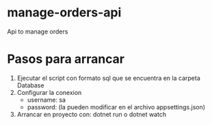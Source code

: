 # manage-orders-api
Api to manage orders

# Pasos para arrancar
1. Ejecutar el script con formato sql que se encuentra en la carpeta Database
2. Configurar la conexion
    * username: sa
    * password: (la pueden modificar en el archivo appsettings.json)
3. Arrancar en proyecto con: dotnet run o dotnet watch
